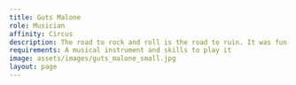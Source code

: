 ```yaml
---
title: Guts Malone
role: Musician
affinity: Circus
description: The road to rock and roll is the road to ruin. It was fun for a while. Life on the road. Tourbus ‘romance’ - a new conquest every night.  Sex, rock’n’roll and drugs...  The first time you had it was like God’s own embrace; the heat of the stuff burning through your veins and into your heart.  Now the music is just a way to take away the pain until it is time for the next fix. At least here in the freak show you’ve got a ready supply of junk. Playing tunes and counting the hours down to the next hit.
requirements: A musical instrument and skills to play it
image: assets/images/guts_malone_small.jpg
layout: page
---
```


